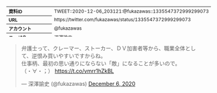 <table style="font-size: 9pt; width: 610px; margin-bottom: 20px; height: 80px;">
<tbody>
    <tr>
        <th align=left>資料ID</th>
        <td align=left>TWEET::2020-12-06_203121:@fukazawas::1335547372999299073</td>
    </tr>
    <tr>
        <th align=left>URL</th>
        <td align=left>https://twitter.com/fukazawas/status/1335547372999299073</td>
    </tr>
    <tr>
        <th align=left>アカウント</th>
        <td align=left>@fukazawas</td>
    </tr>
    <tr>
        <th align=left>ユーザ名</th>
        <td align=left>深澤諭史</td>
    </tr>
    <tr>
        <th align=left>ツイートの記録日時</th>
        <td align=left>created_at 2022-08-24_1103</td>
    </tr>
</tbody>
</table>
<blockquote class="twitter-tweet" data-width="450"  data-lang="ja"><p lang="ja" dir="ltr">弁護士って、クレーマー、ストーカー、ＤＶ加害者等から、職業全体として、逆恨み買いやすいですからね。<br>仕事柄、最初の思い通りにならない「敵」になることが多いので。<br>（・∀・；） <a href="https://t.co/vmrr1hZkBL">https://t.co/vmrr1hZkBL</a></p>&mdash; 深澤諭史 (@fukazawas) <a href="https://twitter.com/fukazawas/status/1335547372999299073?ref_src=twsrc%5Etfw">December 6, 2020</a></blockquote>
<script async src="https://platform.twitter.com/widgets.js" charset="utf-8"></script>


